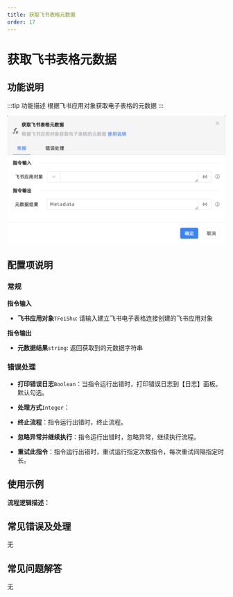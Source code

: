 ```yaml
---
title: 获取飞书表格元数据
order: 17
---
```


# 获取飞书表格元数据

## 功能说明

:::tip 功能描述
根据飞书应用对象获取电子表格的元数据
:::

![获取飞书表格元数据](../../../../assets/获取飞书表格元数据_command.png)

## 配置项说明

### 常规

**指令输入**

- **飞书应用对象**`TFeiShu`: 请输入建立飞书电子表格连接创建的飞书应用对象


**指令输出**

- **元数据结果**`string`: 返回获取到的元数据字符串

### 错误处理

- **打印错误日志**`Boolean`：当指令运行出错时，打印错误日志到【日志】面板。默认勾选。

- **处理方式**`Integer`：

 - **终止流程**：指令运行出错时，终止流程。

 - **忽略异常并继续执行**：指令运行出错时，忽略异常，继续执行流程。

 - **重试此指令**：指令运行出错时，重试运行指定次数指令，每次重试间隔指定时长。

## 使用示例

**流程逻辑描述：** 

## 常见错误及处理

无

## 常见问题解答

无

